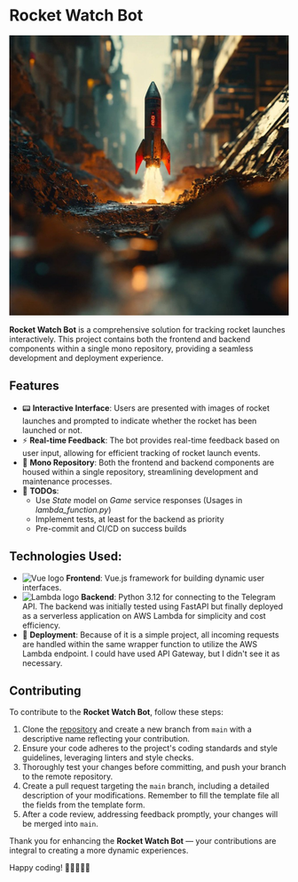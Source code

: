 # Rocket Watch Bot

![](https://github.com/JoelBorrero/rocket_watch_bot/blob/main/frontend/src/assets/rocket.png)

**Rocket Watch Bot** is a comprehensive solution for tracking rocket launches interactively. This project contains both the frontend and backend components within a single mono repository, providing a seamless development and deployment experience.

## Features
- 📟 **Interactive Interface**: Users are presented with images of rocket launches and prompted to indicate whether the rocket has been launched or not.
- ⚡️ **Real-time Feedback**: The bot provides real-time feedback based on user input, allowing for efficient tracking of rocket launch events.
- 🔰 **Mono Repository**: Both the frontend and backend components are housed within a single repository, streamlining development and maintenance processes.
- 📝 **TODOs**:
  - Use _State_ model on _Game_ service responses (Usages in _lambda_function.py_)
  - Implement tests, at least for the backend as priority
  - Pre-commit and CI/CD on success builds

## Technologies Used:
- <img width="12" src="https://vuejs.org/images/logo.png" alt="Vue logo"></a> **Frontend**: Vue.js framework for building dynamic user interfaces.
- <img width="12" src="https://cdn.worldvectorlogo.com/logos/aws-lambda-1.svg" alt="Lambda logo"></a> **Backend**: Python 3.12 for connecting to the Telegram API. The backend was initially tested using FastAPI but finally deployed as a serverless application on AWS Lambda for simplicity and cost efficiency.
- 🛅 **Deployment**: Because of it is a simple project, all incoming requests are handled within the same wrapper function to utilize the AWS Lambda endpoint. I could have used API Gateway, but I didn't see it as necessary.

## Contributing

To contribute to the **Rocket Watch Bot**, follow these steps:

1. Clone the [repository](https://github.com/JoelBorrero/rocket_watch_bot) and create a new branch from `main` with a descriptive name reflecting your contribution.
2. Ensure your code adheres to the project's coding standards and style guidelines, leveraging linters and style checks.
3. Thoroughly test your changes before committing, and push your branch to the remote repository.
4. Create a pull request targeting the `main` branch, including a detailed description of your modifications. Remember to fill the template file all the fields from the template form.
5. After a code review, addressing feedback promptly, your changes will be merged into `main`.

Thank you for enhancing the **Rocket Watch Bot** — your contributions are integral to creating a more dynamic experiences.

Happy coding! 🚀👩‍💻👨‍💻